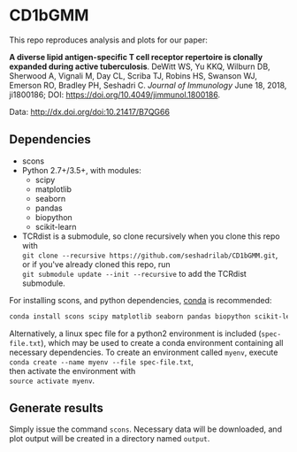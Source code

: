 # CD1bGMM

This repo reproduces analysis and plots for our paper:

**A diverse lipid antigen-specific T cell receptor repertoire is clonally expanded during active tuberculosis**. DeWitt WS, Yu KKQ, Wilburn DB, Sherwood A, Vignali M, Day CL, Scriba TJ, Robins HS, Swanson WJ, Emerson RO, Bradley PH, Seshadri C. _Journal of Immunology_ June 18, 2018, ji1800186; DOI: https://doi.org/10.4049/jimmunol.1800186.

Data: http://dx.doi.org/doi:10.21417/B7QG66

## Dependencies
* scons
* Python 2.7+/3.5+, with modules:
  * scipy
  * matplotlib
  * seaborn
  * pandas
  * biopython
  * scikit-learn
* TCRdist is a submodule, so clone recursively when you clone this repo with  
  `git clone --recursive https://github.com/seshadrilab/CD1bGMM.git`,  
  or if you've already cloned this repo, run  
  `git submodule update --init --recursive` to add the TCRdist submodule.  

For installing scons, and python dependencies, [conda](https://conda.io/docs/) is recommended:
```bash
conda install scons scipy matplotlib seaborn pandas biopython scikit-learn
```
Alternatively, a linux spec file for a python2 environment is included (`spec-file.txt`), which may be used to create a conda environment containing all necessary dependencies.
To create an environment called `myenv`, execute  
`conda create --name myenv --file spec-file.txt`,  
then activate the environment with  
`source activate myenv`.

## Generate results

Simply issue the command `scons`. Necessary data will be downloaded, and plot output will be created in a directory named `output`.
